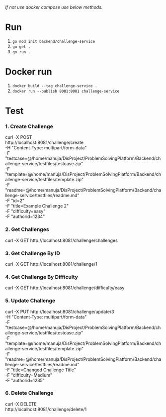 *If not use docker compose use below methods.*

# Run

1. `go mod init backend/challenge-service`
2. `go get .`
3. `go run .`

# Docker run

1. `docker build --tag challenge-service .`
2. `docker run --publish 8081:8081 challenge-service`

# Test

### 1. Create Challenge

curl -X POST \
  http://localhost:8081/challenge/create \
  -H "Content-Type: multipart/form-data" \
  -F "testcase=@/home/manuja/DisProject/ProblemSolvingPlatform/Backend/challenge-service/testfiles/testcase.zip" \
  -F "template=@/home/manuja/DisProject/ProblemSolvingPlatform/Backend/challenge-service/testfiles/template.zip" \
  -F "readme=@/home/manuja/DisProject/ProblemSolvingPlatform/Backend/challenge-service/testfiles/readme.md" \
  -F "id=2" \
  -F "title=Example Challenge 2" \
  -F "difficulty=easy" \
  -F "authorid=1234" 

### 2. Get Challenges

curl -X GET http://localhost:8081/challenge/challenges

### 3. Get Challenge By ID

curl -X GET http://localhost:8081/challenge/1

### 4. Get Challenge By Difficulty

curl -X GET http://localhost:8081/challenge/difficulty/easy

### 5. Update Challenge

curl -X PUT http://localhost:8081/challenge/update/3 \
  -H "Content-Type: multipart/form-data" \
  -F "testcase=@/home/manuja/DisProject/ProblemSolvingPlatform/Backend/challenge-service/testfiles/testcase.zip" \
  -F "template=@/home/manuja/DisProject/ProblemSolvingPlatform/Backend/challenge-service/testfiles/template.zip" \
  -F "readme=@/home/manuja/DisProject/ProblemSolvingPlatform/Backend/challenge-service/testfiles/readme.md" \
  -F "title=Changed Challenge Title" \
  -F "difficulty=Medium" \
  -F "authorid=1235"

### 6. Delete Challenge

curl -X DELETE \
  http://localhost:8081/challenge/delete/1

